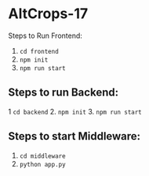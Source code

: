 # AltCrops-17
Steps to Run Frontend:
1. ```cd frontend```
2. ```npm init```
3. ```npm run start```

## Steps to run Backend:
1  ```cd backend```
2. ```npm init```
3. ```npm run start ```

## Steps to start Middleware:
1. ```cd middleware```
2. ```python app.py```


